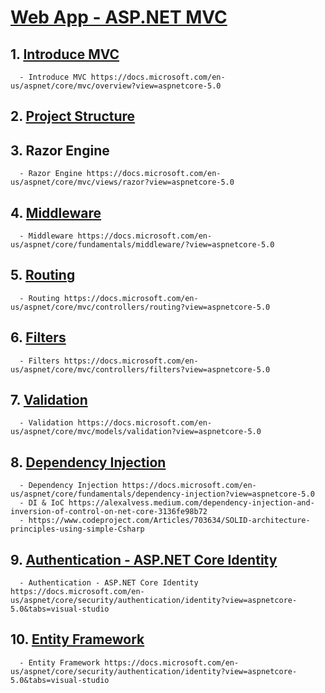 # [Web App - ASP.NET MVC](https://docs.microsoft.com/en-us/aspnet/core/tutorials/first-mvc-app/start-mvc?view=aspnetcore-5.0&tabs=visual-studio)
## 1. [Introduce MVC](https://docs.microsoft.com/en-us/aspnet/core/mvc/overview?view=aspnetcore-5.0)
      - Introduce MVC https://docs.microsoft.com/en-us/aspnet/core/mvc/overview?view=aspnetcore-5.0 
## 2. [Project Structure](https://github.com/locngdotcom/dotnettraining/tree/main/B.Web_App/2.%20Project%20Structure)
## 3. Razor Engine
      - Razor Engine https://docs.microsoft.com/en-us/aspnet/core/mvc/views/razor?view=aspnetcore-5.0
## 4. [Middleware](https://docs.microsoft.com/en-us/aspnet/core/fundamentals/middleware/?view=aspnetcore-5.0)
      - Middleware https://docs.microsoft.com/en-us/aspnet/core/fundamentals/middleware/?view=aspnetcore-5.0
## 5. [Routing](https://docs.microsoft.com/en-us/aspnet/core/mvc/controllers/routing?view=aspnetcore-5.0)
      - Routing https://docs.microsoft.com/en-us/aspnet/core/mvc/controllers/routing?view=aspnetcore-5.0
## 6. [Filters](https://docs.microsoft.com/en-us/aspnet/core/mvc/controllers/filters?view=aspnetcore-5.0)
      - Filters https://docs.microsoft.com/en-us/aspnet/core/mvc/controllers/filters?view=aspnetcore-5.0
## 7. [Validation](https://docs.microsoft.com/en-us/aspnet/core/mvc/models/validation?view=aspnetcore-5.0)
      - Validation https://docs.microsoft.com/en-us/aspnet/core/mvc/models/validation?view=aspnetcore-5.0
## 8. [Dependency Injection](https://docs.microsoft.com/en-us/aspnet/core/fundamentals/dependency-injection?view=aspnetcore-5.0)
      - Dependency Injection https://docs.microsoft.com/en-us/aspnet/core/fundamentals/dependency-injection?view=aspnetcore-5.0
      - DI & IoC https://alexalvess.medium.com/dependency-injection-and-inversion-of-control-on-net-core-3136fe98b72
      - https://www.codeproject.com/Articles/703634/SOLID-architecture-principles-using-simple-Csharp
## 9. [Authentication - ASP.NET Core Identity](https://docs.microsoft.com/en-us/aspnet/core/security/authentication/identity?view=aspnetcore-5.0&tabs=visual-studio)
      - Authentication - ASP.NET Core Identity https://docs.microsoft.com/en-us/aspnet/core/security/authentication/identity?view=aspnetcore-5.0&tabs=visual-studio
## 10. [Entity Framework](https://docs.microsoft.com/en-us/aspnet/core/security/authentication/identity?view=aspnetcore-5.0&tabs=visual-studio)
      - Entity Framework https://docs.microsoft.com/en-us/aspnet/core/security/authentication/identity?view=aspnetcore-5.0&tabs=visual-studio
